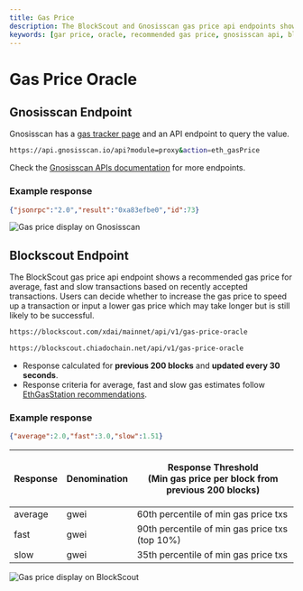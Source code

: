 ```yaml
---
title: Gas Price
description: The BlockScout and Gnosisscan gas price api endpoints show a recommended gas price
keywords: [gar price, oracle, recommended gas price, gnosisscan api, blockscout api]
---
```


# Gas Price Oracle

## Gnosisscan Endpoint

Gnosisscan has a [gas tracker page](https://gnosisscan.io/gastracker) and an API endpoint to query the value.

```bash title="Gnosisscan endpoint - Gnosis Mainnet"
https://api.gnosisscan.io/api?module=proxy&action=eth_gasPrice
```

Check the [Gnosisscan APIs documentation](https://docs.gnosisscan.io/) for more endpoints.

### Example response

```json
{"jsonrpc":"2.0","result":"0xa83efbe0","id":73}
```

![Gas price display on Gnosisscan](</img/tools/gasprice-gs.png>)


## Blockscout Endpoint

The BlockScout gas price api endpoint shows a recommended gas price for average, fast and slow transactions based on recently accepted transactions. Users can decide whether to increase the gas price to speed up a transaction or input a lower gas price which may take longer but is still likely to be successful.

```bash title="Blockscout endpoint - Gnosis Mainnet"
https://blockscout.com/xdai/mainnet/api/v1/gas-price-oracle
```

```bash title="Blockscout endpoint - Chiado Testnet"
https://blockscout.chiadochain.net/api/v1/gas-price-oracle
```

* Response calculated for **previous 200 blocks** and **updated every 30 seconds**.
* Response criteria for average, fast and slow gas estimates follow [EthGasStation recommendations](https://github.com/ethgasstation/gasstation-express-oracle/blob/master/gasExpress.py#L16-L18).

### Example response

```json
{"average":2.0,"fast":3.0,"slow":1.51}
```

| Response | Denomination | <p>Response Threshold <br/>(Min gas price per block from previous 200 blocks)</p> |
| -------- | ------------ | ---------------------------------------------- |
| average  | gwei         | 60th percentile of min gas price txs           |
| fast     | gwei         | 90th percentile of min gas price txs (top 10%) |
| slow     | gwei         | 35th percentile of min gas price txs           |

![Gas price display on BlockScout](</img/tools/gasprice.png>)